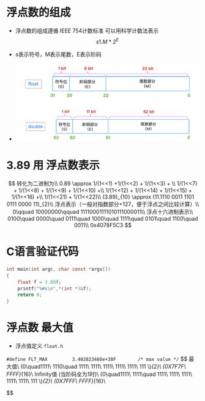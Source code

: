 # 浮点数的组成

* 浮点数的组成遵循 IEEE 754计数标准 可以用科学计数法表示
  $$
  s 1.M * 2^E
  $$
  

* s表示符号，M表示尾数，E表示阶码

* ![](images/浮点组成.png)



# 3.89 用 浮点数表示 


$$
转化为二进制为\\
0.89 \approx
1/(1<<1) +1/(1<<2) + 1/(1<<3) + \\
1/(1<<7) + 1/(1<<8) + 1/(1<<9) + 1/(1<<10) +\\
1/(1<<12) + 1/(1<<14) + 1/(1<<15) + 1/(1<<16) +\\
1/(1<<21) + 1/(1<<22)\\
(3.89)_{10} \approx (11.1110 0011 1101 0111 0000 11)_{2}\\
浮点表示（一般对指数部分+127，便于浮点之间比较计算）\\
0\qquad 10000000\qquad 11110001111010111000011\\
浮点十六进制表示\\
0100\quad 0000\quad 0111\quad 1000\quad 1111\quad 0101\quad 1100\quad 0011\\
0x4078F5C3
$$


# C语言验证代码

```C
int main(int argc, char const *argv[])
{
    float f = 3.89f; 
    printf("%#x\n",*(int *)&f);
    return 0;
}
```

# 浮点数 最大值

* 浮点值定义 `float.h`

 `#define FLT_MAX         3.402823466e+38F        /* max value */`
$$
最大值\\
(0\quad1111\ 1110\quad 1111\ 1111\ 1111\ 1111\ 1111\ 111 \\)_{2}\\
(0X7F7F\ FFFF)_{16}\\
Infinity值 (当阶码全为1时)\\
(0\quad1111\ 1111\quad 1111\ 1111\ 1111\ 1111\ 1111\ 111 \\)_{2}\\
(0X7FFF\ FFFF)_{16}\\

$$
